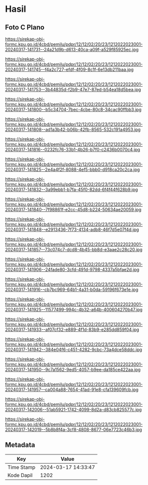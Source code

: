 # Hasil

## Foto C Plano

https://sirekap-obj-formc.kpu.go.id/4cbd/pemilu/pdpr/12/12/02/20/23/1212022023001-20240317-141731--24a21d9b-d613-40ca-a09f-a529f85925ec.jpg

https://sirekap-obj-formc.kpu.go.id/4cbd/pemilu/pdpr/12/12/02/20/23/1212022023001-20240317-141745--f4a2c727-efdf-4f09-8c1f-6e13db211baa.jpg

https://sirekap-obj-formc.kpu.go.id/4cbd/pemilu/pdpr/12/12/02/20/23/1212022023001-20240317-141753--3b44835d-f2b9-47e7-87ed-b54ea18d5bea.jpg

https://sirekap-obj-formc.kpu.go.id/4cbd/pemilu/pdpr/12/12/02/20/23/1212022023001-20240317-141800--b5c34704-7bec-4cbe-80c8-34cac90ffbb3.jpg

https://sirekap-obj-formc.kpu.go.id/4cbd/pemilu/pdpr/12/12/02/20/23/1212022023001-20240317-141808--ad1a3b42-b06b-42fb-8565-532c191a4953.jpg

https://sirekap-obj-formc.kpu.go.id/4cbd/pemilu/pdpr/12/12/02/20/23/1212022023001-20240317-141816--0232fc76-33b1-4b26-b7f0-c2436b0070c4.jpg

https://sirekap-obj-formc.kpu.go.id/4cbd/pemilu/pdpr/12/12/02/20/23/1212022023001-20240317-141825--2e4a4f2f-8088-4ef5-bbb0-d918ca20c2ca.jpg

https://sirekap-obj-formc.kpu.go.id/4cbd/pemilu/pdpr/12/12/02/20/23/1212022023001-20240317-141832--3a99ebb1-b7fa-45f0-82dd-6f4f44f628b9.jpg

https://sirekap-obj-formc.kpu.go.id/4cbd/pemilu/pdpr/12/12/02/20/23/1212022023001-20240317-141840--7f98861f-e2cc-45d8-b224-50634ae20059.jpg

https://sirekap-obj-formc.kpu.go.id/4cbd/pemilu/pdpr/12/12/02/20/23/1212022023001-20240317-141848--e2913436-7f73-4134-adb8-46f7d5e07f4d.jpg

https://sirekap-obj-formc.kpu.go.id/4cbd/pemilu/pdpr/12/12/02/20/23/1212022023001-20240317-141857--73c074c7-dcd8-4b45-bb8d-e3aae2c28c20.jpg

https://sirekap-obj-formc.kpu.go.id/4cbd/pemilu/pdpr/12/12/02/20/23/1212022023001-20240317-141906--24fade80-3cfd-491d-9798-4337a5bfae2d.jpg

https://sirekap-obj-formc.kpu.go.id/4cbd/pemilu/pdpr/12/12/02/20/23/1212022023001-20240317-141916--cb7bc969-64b1-4a31-b0da-59196f673e1e.jpg

https://sirekap-obj-formc.kpu.go.id/4cbd/pemilu/pdpr/12/12/02/20/23/1212022023001-20240317-141925--11577499-994c-4b32-a64b-400604270b47.jpg

https://sirekap-obj-formc.kpu.go.id/4cbd/pemilu/pdpr/12/12/02/20/23/1212022023001-20240317-141933--af07cf32-e889-4f1d-83b9-e285dd859f04.jpg

https://sirekap-obj-formc.kpu.go.id/4cbd/pemilu/pdpr/12/12/02/20/23/1212022023001-20240317-141942--384e04f6-c451-4282-9cbc-73a4dce58ddc.jpg

https://sirekap-obj-formc.kpu.go.id/4cbd/pemilu/pdpr/12/12/02/20/23/1212022023001-20240317-141950--9c7a1562-9ed5-4057-b9ee-da185ce422aa.jpg

https://sirekap-obj-formc.kpu.go.id/4cbd/pemilu/pdpr/12/12/02/20/23/1212022023001-20240317-141957--ca004a88-7654-41ad-91e8-cfa139609fcb.jpg

https://sirekap-obj-formc.kpu.go.id/4cbd/pemilu/pdpr/12/12/02/20/23/1212022023001-20240317-142006--51ab5921-1742-4099-8d2a-d83cb825577c.jpg

https://sirekap-obj-formc.kpu.go.id/4cbd/pemilu/pdpr/12/12/02/20/23/1212022023001-20240317-142019--5b8b8f4a-3cf8-4808-8677-06e7723c46b3.jpg


## Metadata

| Key        | Value               |
| ---------- | ------------------- |
| Time Stamp | 2024-03-17 14:33:47 |
| Kode Dapil | 1202                |



